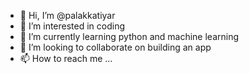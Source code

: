 - 👋 Hi, I’m @palakkatiyar
- 👀 I’m interested in coding
- 🌱 I’m currently learning python and machine learning 
- 💞️ I’m looking to collaborate on building an app
- 📫 How to reach me ...

<!---
palakkatiyar/palakkatiyar is a ✨ special ✨ repository because its `README.md` (this file) appears on your GitHub profile.
You can click the Preview link to take a look at your changes.
--->
